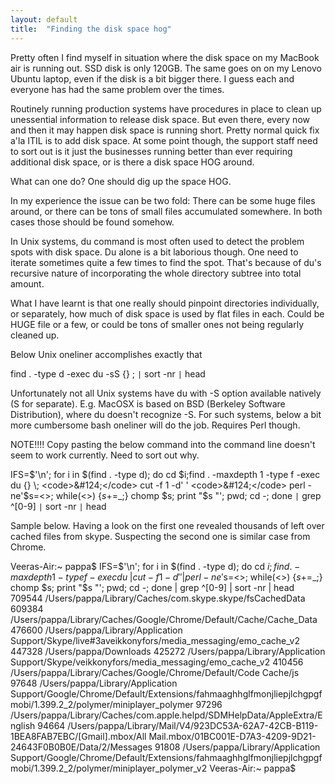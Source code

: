```yaml
---
layout: default
title:  "Finding the disk space hog"
---
```



Pretty often I find myself in situation where the disk space on my MacBook air is running out. SSD disk is only 120GB.
The same goes on on my Lenovo Ubuntu laptop, even if the disk is a bit bigger there. I guess each and everyone has had the same problem over the times.

Routinely running production systems have procedures in place to clean up unessential information to release disk space.
But even there, every now and then it may happen disk space is running short. Pretty normal quick fix a'la ITIL is to add disk space.
At some point though, the support staff need to sort out is it just the businesses running better than ever requiring additional disk space,
or is there a disk space HOG around.

What can one do? One should dig up the space HOG.

In my experience the issue can be two fold: There can be some huge files around, or there can be tons of small files accumulated somewhere.
In both cases those should be found somehow.

In Unix systems, du command is most often used to detect the problem spots with disk space. Du alone is a bit laborious though.
One need to iterate sometimes quite a few times to find the spot. That's because of du's recursive nature of incorporating the whole directory subtree into total amount.

What I have learnt is that one really should pinpoint directories individually, or separately, how much of disk space is used by flat files in each.
Could be HUGE file or a few, or could be tons of smaller ones not being regularly cleaned up.

Below Unix oneliner accomplishes exactly that

find . -type d -exec du -sS {} \; <code>&#124;</code> sort -nr <code>&#124;</code> head

Unfortunately not all Unix systems have du with -S option available natively (S for separate). 
E.g. MacOSX is based on BSD (Berkeley Software Distribution), where du doesn't recognize -S. For such systems, below a bit more cumbersome bash oneliner will do the job. Requires Perl though.

NOTE!!!!
Copy pasting the below command into the command line doesn't seem to work currently. Need to sort out why.

IFS=$'\n'; for i in $(find . -type d); do cd $i;find . -maxdepth 1 -type f -exec du {} \; <code>&#124;</code> cut -f 1 -d' ' <code>&#124;</code> perl -ne'$s=<>; while(<>) {$s+=$_;} chomp $s; print "$s "'; pwd; cd -; done  <code>&#124;</code> grep ^[0-9] <code>&#124;</code> sort -nr <code>&#124;</code> head

Sample below. Having a look on the first one revealed thousands of left over cached files from skype. Suspecting the second one is similar case from Chrome.

Veeras-Air:~ pappa$ IFS=$'\n'; for i in $(find . -type d); do cd $i;find . -maxdepth 1 -type f -exec du {} \; | cut -f 1 -d' ' | perl -ne'$s=<>; while(<>) {$s+=$_;} chomp $s; print "$s "'; pwd; cd -; done  | grep ^[0-9] | sort -nr | head
709544 /Users/pappa/Library/Caches/com.skype.skype/fsCachedData
609384 /Users/pappa/Library/Caches/Google/Chrome/Default/Cache/Cache_Data
476600 /Users/pappa/Library/Application Support/Skype/live#3aveikkonyfors/media_messaging/emo_cache_v2
447328 /Users/pappa/Downloads
425272 /Users/pappa/Library/Application Support/Skype/veikkonyfors/media_messaging/emo_cache_v2
410456 /Users/pappa/Library/Caches/Google/Chrome/Default/Code Cache/js
97648 /Users/pappa/Library/Application Support/Google/Chrome/Default/Extensions/fahmaaghhglfmonjliepjlchgpgfmobi/1.399.2_2/polymer/miniplayer_polymer
97296 /Users/pappa/Library/Caches/com.apple.helpd/SDMHelpData/AppleExtra/English
94664 /Users/pappa/Library/Mail/V4/923DC53A-62A7-42CB-B119-1BEA8FAB7EBC/[Gmail].mbox/All Mail.mbox/01BC001E-D7A3-4209-9D21-24643F0B0B0E/Data/2/Messages
91808 /Users/pappa/Library/Application Support/Google/Chrome/Default/Extensions/fahmaaghhglfmonjliepjlchgpgfmobi/1.399.2_2/polymer/miniplayer_polymer_v2
Veeras-Air:~ pappa$ 

